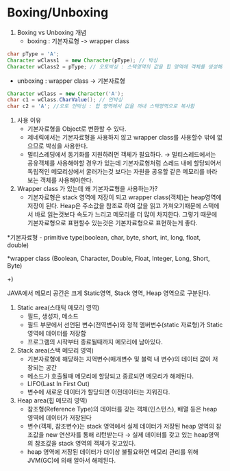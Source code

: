 # Boxing/Unboxing

1. Boxing vs Unboxing 개념
    - boxing : 기본자료형 -> wrapper class

```java
char pType = 'A';
Character wClass1  = new Character(pType); // 박싱
Character wClass2 = pType; // 오토박싱 : 스택영역의 값을 힙 영역에 객체를 생성해서 넣음
```

- unboxing : wrapper class -> 기본자료형

```java
Character wClass = new Character('A');
char c1 = wClass.CharValue(); // 언박싱
char c2 = 'A'; //오토 언박싱 : 힙 영역에서 값을 꺼내 스택영역으로 복사함 
```

1. 사용 이유
    - 기본자료형을 Object로 변환할 수 있다.
    - 제네릭에서는 기본자료형을 사용하지 않고 wrapper class를 사용할수 밖에 없으므로 박싱을 사용한다.
    - 멀티스레딩에서 동기화를 지원하려면 객체가 필요하다. → 멀티스레드에서는 공유객체를 사용해야할 경우가 있는데 기본자료형처럼 스레드 내에 할당되어서 독립적인 메모리상에서 굴러가는것 보다는 자원을 공유할 같은 메모리를 바라보는 객체를 사용해야한다.
2. Wrapper class 가 있는데 왜 기본자료형을 사용하는가?
    - 기본자료형은 stack 영역에 저장이 되고 wrapper class(객체)는 heap영역에 저장이 된다.
    Heap은 주소값을 참조로 하여 값을 읽고 가져오기때문에 스택에서 바로 읽는것보다 속도가 느리고 메모리를 더 많이 차지한다. 그렇기 때문에 기본자료형으로 표현할수 있는것은 기본자료형으로 표현하는게 좋다.

*기본자료형 - primitive type(boolean, char, byte, short, int, long, float, double)

*wrapper class (Boolean, Character, Double, Float, Integer, Long, Short, Byte)

+)

JAVA에서 메모리 공간은 크게 Static영역, Stack 영역, Heap 영역으로 구분된다.

1. Static area(스태틱 메모리 영역)
    - 필드, 생성자, 메소드
    - 필드 부분에서 선언된 변수(전역변수)와 정적 멤버변수(static 자료형)가 Static 영역에 데이터를 저장함
    - 프로그램의 시작부터 종료될때까지 메모리에 남아있다.
2. Stack area(스택 메모리 영역)
    - 기본자료형에 해당하는 지역변수(매개변수 및 블럭 내 변수)의 데이터 값이 저장되는 공간
    - 메소드가 호출될때 메모리에 할당되고 종료되면 메모리가 해제된다.
    - LIFO(Last In First Out)
    - 변수에 새로운 데이터가 할당되면 이전데이터는 지워진다.
3. Heap area(힙 메모리 영역)
    - 참조형(Reference Type)의 데이터를 갖는 객체(인스턴스), 배열 등은 heap 영역에 데이터가 저장된다
    - 변수(객체, 참조변수)는 stack 영역에서 실제 데이터가 저장된 heap 영역의 참조값을 new 연산자를 통해 리턴받는다 → 실제 데이터를 갖고 있는 heap영역의 참조값을 stack 영역의 객체가 갖고있다.
    - heap 영역에 저장된 데이터가 더이상 불필요하면 메모리 관리를 위해 JVM(GC)에 의해 알아서 해제된다.
